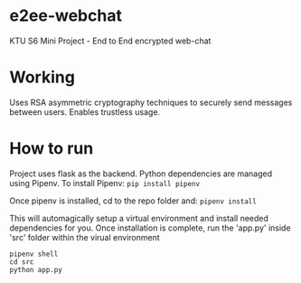 # e2ee-webchat
KTU S6 Mini Project - End to End encrypted web-chat
# Working
Uses RSA asymmetric cryptography techniques to securely send messages between users. Enables trustless usage.

# How to run
Project uses flask as the backend. Python dependencies are managed using Pipenv. To install Pipenv:
``` pip install pipenv ```

Once pipenv is installed, cd to the repo folder and:
``` pipenv install ```

This will automagically setup a virtual environment and install needed dependencies for you.
Once installation is complete, run the 'app.py' inside 'src' folder within the virual environment
```
pipenv shell
cd src
python app.py
